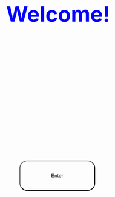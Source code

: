 <body id="background-change">
    <h1 class="welcome-text">Welcome!</h1>
    <div class="enter">
        <form action="Practice.html" target="_blank">
        <button type="submit" >Enter</button>
        </form>
    </div>
</body>
<style>
    body{
        background-image: url("[https://coolbackgrounds.io/images/backgrounds/white/white-unsplash-9d0375d2.jpg](https://icolorpalette.com/color/dim)");
        background-size:cover;
        background-repeat: no-repeat;
        background-position: center;
        background-attachment: fixed;
        animation-duration: 5s;
        animation-iteration-count: infinite;
        animation-name: changeBackground ;
        text-align:center;
    }
    .form{
        text-align: center;
        margin-top: 40px;
        margin-bottom: 50px;
        margin-right: 5px;
    }
    
    p{
        font-size: xx-large;
        font-family: Arial, Helvetica, sans-serif;
        font-weight: bold;
    }
    
    input{
        border-radius: 50px;
        width: 200px;
        height: 20px;
        background-color: inherit;
        text-align: center;
        color: black;
        
        
        
    }
    .repository-link{
    display:none;
    }
    button{
        border-radius: 20px;
        background-color: inherit;
        color: black;
        width: 200px;
        margin-top:50%;
        height: 80px;
        
    }
    button:hover{
        cursor:pointer;
    }
    hr{
        margin-top: 70%;
        text-align: center;
        
        
    }
    .bottom{
        text-align: center;
        margin-top: 100px;
        
        
    }
    .enter{
        text-align: center;
        margin-top: 20px;
        margin-right: 5px;
        margin-top: 20%;
    }
    .welcome-text {
    font-size: 4em;
    color: blue;
    animation: animateText 3s ease-in-out infinite;
  }

  @keyframes animateText {
    0% { opacity: 0; }
    50% { opacity: 1; }
    100% { opacity: 0; }
  }
</style>
